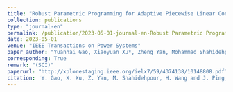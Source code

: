 ```yaml
---
title: "Robust Parametric Programming for Adaptive Piecewise Linear Control of Photovoltaic Inverters to Regulate Voltages in Power Distribution Systems"
collection: publications
type: "journal-en"
permalink: /publication/2023-05-01-journal-en-Robust Parametric Programming for Adaptive Piecewise Linear Control of Photovoltaic Inverters to Regulate Voltages in Power Distribution
date: 2023-05-01
venue: "IEEE Transactions on Power Systems"
paper_author: "Yuanhai Gao, Xiaoyuan Xu*, Zheng Yan, Mohammad Shahidehpour, <b>Han Wang</b>, Yue Chen"
corresponding: True
remark: "(SCI)"
paperurl: "http://xplorestaging.ieee.org/ielx7/59/4374138/10148808.pdf?arnumber=10148808"
citation: 'Y. Gao, X. Xu, Z. Yan, M. Shahidehpour, H. Wang and J. Ping, "Robust Parametric Programming for Adaptive Piecewise Linear Control of Photovoltaic Inverters to Regulate Voltages in Power Distribution Systems," in IEEE Transactions on Power Systems, vol. 39, no. 2, pp. 3685-3700, March 2024'
---
```

